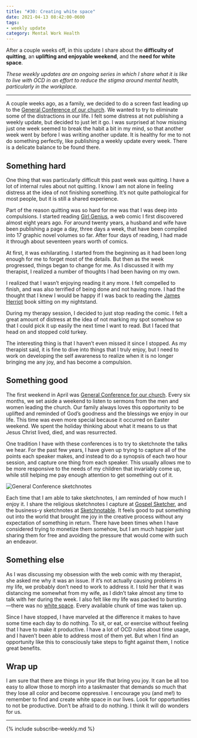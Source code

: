 ```yaml
---
title: "#30: Creating white space"
date: 2021-04-13 08:42:00-0600
tags:
- weekly update
category: Mental Work Health
---
```


After a couple weeks off, in this update I share about the **difficulty of quitting**, an **uplifting and enjoyable weekend**, and the **need for white space**.

_These weekly updates are an ongoing series in which I share what it is like to live with OCD in an effort to reduce the stigma around mental health, particularly in the workplace._
***

A couple weeks ago, as a family, we decided to do a screen fast leading up to the [General Conference of our church](https://en.wikipedia.org/wiki/General_Conference_(LDS_Church)). We wanted to try to eliminate some of the distractions in our life. I felt some distress at not publishing a weekly update, but decided to just let it go. I was surprised at how missing just one week seemed to break the habit a bit in my mind, so that another week went by before I was writing another update. It is healthy for me to not do something perfectly, like publishing a weekly update every week. There is a delicate balance to be found there.


## Something hard

One thing that was particularly difficult this past week was quitting. I have a lot of internal rules about not quitting. I know I am not alone in feeling distress at the idea of not finishing something. It’s not quite pathological for most people, but it is still a shared experience.

Part of the reason quitting was so hard for me was that I was deep into compulsions. I started reading [Girl Genius](https://www.girlgeniusonline.com/), a web comic I first discovered almost eight years ago. For around twenty years, a husband and wife have been publishing a page a day, three days a week, that have been compiled into 17 graphic novel volumes so far. After four days of reading, I had made it through about seventeen years worth of comics.

At first, it was exhilarating. I started from the beginning as it had been long enough for me to forget most of the details. But then as the week progressed, things began to change for me. As I discussed it with my therapist, I realized a number of thoughts I had been having on my own.

I realized that I wasn’t enjoying reading it any more. I felt compelled to finish, and was also terrified of being done and not having more. I had the thought that I knew I would be happy if I was back to reading the [James Herriot](https://en.wikipedia.org/wiki/James_Herriot) book sitting on my nightstand.

During my therapy session, I decided to just stop reading the comic. I felt a great amount of distress at the idea of not marking my spot somehow so that I could pick it up easily the next time I want to read. But I faced that head on and stopped cold turkey.

The interesting thing is that I haven’t even missed it since I stopped. As my therapist said, it is fine to dive into things that I truly enjoy, but I need to work on developing the self awareness to realize when it is no longer bringing me any joy, and has become a compulsion.


## Something good

The first weekend in April was [General Conference for our church](https://en.wikipedia.org/wiki/General_Conference_(LDS_Church)). Every six months, we set aside a weekend to listen to sermons from the men and women leading the church. Our family always loves this opportunity to be uplifted and reminded of God’s goodness and the blessings we enjoy in our life. This time was even more special because it occurred on Easter weekend. We spent the holiday thinking about what it means to us that Jesus Christ lived, died, and was resurrected.

One tradition I have with these conferences is to try to sketchnote the talks we hear. For the past few years, I have given up trying to capture all of the points each speaker makes, and instead to do a synopsis of each two hour session, and capture one thing from each speaker. This usually allows me to be more responsive to the needs of my children that invariably come up, while still helping me pay enough attention to get something out of it.

![General Conference sketchnotes](https://media.bennorris.org/images/mentalworkhealth/uploads/2021/4fa792221b.jpg)

Each time that I am able to take sketchnotes, I am reminded of how much I enjoy it. I share the religious sketchnotes I capture at [Gospel Sketcher](https://bennorris.org/gospelsketcher/), and the business-y sketchnotes at [Sketchnotable](https://bennorris.org/sketchnotable/). It feels good to put something out into the world that brought me joy in the creative process without any expectation of something in return. There have been times when I have considered trying to monetize them somehow, but I am much happier just sharing them for free and avoiding the pressure that would come with such an endeavor.


## Something else

As I was discussing my obsession with the web comic with my therapist, she asked me why it was an issue. If it’s not actually causing problems in my life, we probably don’t need to work to address it. I told her that it was distancing me somewhat from my wife, as I didn’t take almost any time to talk with her during the week. I also felt like my life was packed to bursting—there was no [white space](https://en.wikipedia.org/wiki/White_space_(visual_arts)). Every available chunk of time was taken up.

Since I have stopped, I have marveled at the difference it makes to have some time each day to do nothing. To sit, or eat, or exercise without feeling that I have to make it productive. I have a lot of OCD rules about time usage, and I haven’t been able to address most of them yet. But when I find an opportunity like this to consciously take steps to fight against them, I notice great benefits.


## Wrap up

I am sure that there are things in your life that bring you joy. It can be all too easy to allow those to morph into a taskmaster that demands so much that they lose all color and become oppressive. I encourage you (and me!) to remember to find and create white space in our lives. Look for opportunities to not be productive. Don’t be afraid to do nothing. I think it will do wonders for us.

***
{% include subscribe-weekly.md %}